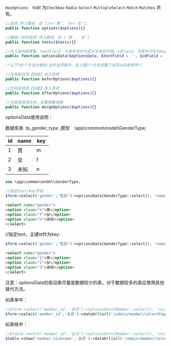 `HasOptions`　trait 为`Checkbox` `Radio` `Select` `MultipleSelect` `Match` `Matches` 共有。
```php
//选项,传入数组　如 [1=>'男',　2=>'女'];
public function options($options){}

//键值一样的选项,传入数组　如 ['男', '女']
public function texts($texts){}

//传入查询结果集　textField　为表中可作为显示文本的字段，idField　为表中可作为key的字段
public function optionsData($optionsData, $textField = '', $idField = 'id'){}

/*以下为3个方法为增加/合并选项操作，在上面3个方法设置了选项以后再使用*/

//在现有选项【前面】加入选项
public function beforOptions($options){}

//在现有选项【后面】加入选项
public function afterOptions($options){}

//与现有选项合并，会重排数组键
public function mergeOptions($options){}
```
optionsData使用说明：　　

数据库表: tp_gender_type ,模型　\app\common\model\GenderType;

| id |name| key |
| ---- | ---- | ---- |
| 1  |  男 | m　 |
| 2  |  女 | f　 |
| 3  |  未知 | n　 |

```php
use \app\common\model\GenderType;
```

```php
//指定text/key字段
$form->select('gender','性别')->optionsData(GenderType::select(), 'name', 'key');
```
```html
<select name="gender">
<option vlaue="m">男</option>
<option vlaue="f">女</option>
<option vlaue="n">未知</option>
</select>
```
//指定text，主键id作为key:

```php
$form->select('gender','性别')->optionsData(GenderType::select(), 'name');
```
```html
<select name="gender">
<option vlaue="1">男</option>
<option vlaue="2">女</option>
<option vlaue="3">未知</option>
</select>
```

注意：optionsData的驱动表尽量是数据较少的表，对于数据较多的表应使用其他替代方法。

如表单中：
```php
//$form->select('member_id','会员')->optionsData(Member::select(), 'nicknname', 'id');//不推荐
$form->select('member_id','会员')->dataUrl(url('/admin/member/selectPage')); //推荐，使用ajax加载
```

如表格中：
```php
//$table->match('member_id','会员')->optionsData(Member::select(), 'nicknname', 'id');//不推荐
$table->show('member.nickname','会员')->dataUrl(url('/admin/member/selectPage')); //推荐，关联模型
```